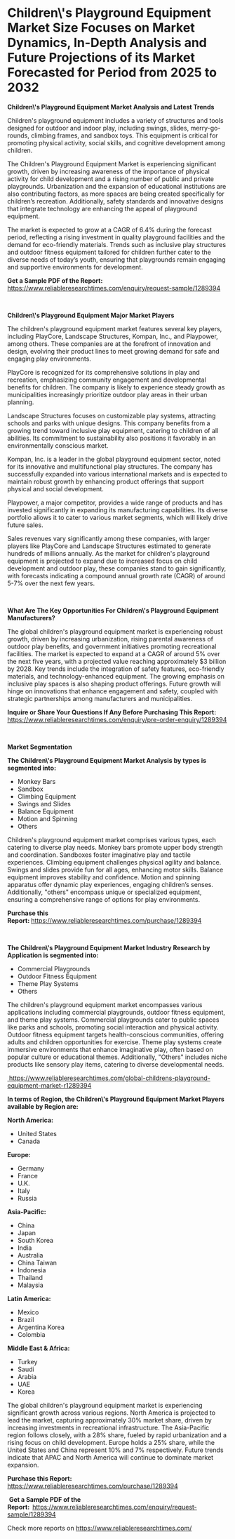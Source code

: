 <p><h1>Children\'s Playground Equipment Market Size Focuses on Market Dynamics, In-Depth Analysis and Future Projections of its Market Forecasted for Period from 2025 to 2032</h1></p><p><strong>Children\'s Playground Equipment Market Analysis and Latest Trends</strong></p>
<p><p>Children's playground equipment includes a variety of structures and tools designed for outdoor and indoor play, including swings, slides, merry-go-rounds, climbing frames, and sandbox toys. This equipment is critical for promoting physical activity, social skills, and cognitive development among children.</p><p>The Children's Playground Equipment Market is experiencing significant growth, driven by increasing awareness of the importance of physical activity for child development and a rising number of public and private playgrounds. Urbanization and the expansion of educational institutions are also contributing factors, as more spaces are being created specifically for children’s recreation. Additionally, safety standards and innovative designs that integrate technology are enhancing the appeal of playground equipment.</p><p>The market is expected to grow at a CAGR of 6.4% during the forecast period, reflecting a rising investment in quality playground facilities and the demand for eco-friendly materials. Trends such as inclusive play structures and outdoor fitness equipment tailored for children further cater to the diverse needs of today’s youth, ensuring that playgrounds remain engaging and supportive environments for development.</p></p>
<p><strong>Get a Sample PDF of the Report:&nbsp;</strong> <a href="https://www.reliableresearchtimes.com/enquiry/request-sample/1289394?utm_campaign=2255&utm_medium=2&utm_source=Github&utm_content=ia&utm_term=29032025&utm_id=childrens-playground-equipment">https://www.reliableresearchtimes.com/enquiry/request-sample/1289394</a></p>
<p>&nbsp;</p>
<p><strong>Children\'s Playground Equipment Major Market Players</strong></p>
<p><p>The children's playground equipment market features several key players, including PlayCore, Landscape Structures, Kompan, Inc., and Playpower, among others. These companies are at the forefront of innovation and design, evolving their product lines to meet growing demand for safe and engaging play environments.</p><p>PlayCore is recognized for its comprehensive solutions in play and recreation, emphasizing community engagement and developmental benefits for children. The company is likely to experience steady growth as municipalities increasingly prioritize outdoor play areas in their urban planning.</p><p>Landscape Structures focuses on customizable play systems, attracting schools and parks with unique designs. This company benefits from a growing trend toward inclusive play equipment, catering to children of all abilities. Its commitment to sustainability also positions it favorably in an environmentally conscious market.</p><p>Kompan, Inc. is a leader in the global playground equipment sector, noted for its innovative and multifunctional play structures. The company has successfully expanded into various international markets and is expected to maintain robust growth by enhancing product offerings that support physical and social development.</p><p>Playpower, a major competitor, provides a wide range of products and has invested significantly in expanding its manufacturing capabilities. Its diverse portfolio allows it to cater to various market segments, which will likely drive future sales.</p><p>Sales revenues vary significantly among these companies, with larger players like PlayCore and Landscape Structures estimated to generate hundreds of millions annually. As the market for children's playground equipment is projected to expand due to increased focus on child development and outdoor play, these companies stand to gain significantly, with forecasts indicating a compound annual growth rate (CAGR) of around 5-7% over the next few years.</p></p>
<p>&nbsp;</p>
<p><strong>What Are The Key Opportunities For Children\'s Playground Equipment Manufacturers?</strong></p>
<p><p>The global children's playground equipment market is experiencing robust growth, driven by increasing urbanization, rising parental awareness of outdoor play benefits, and government initiatives promoting recreational facilities. The market is expected to expand at a CAGR of around 5% over the next five years, with a projected value reaching approximately $3 billion by 2028. Key trends include the integration of safety features, eco-friendly materials, and technology-enhanced equipment. The growing emphasis on inclusive play spaces is also shaping product offerings. Future growth will hinge on innovations that enhance engagement and safety, coupled with strategic partnerships among manufacturers and municipalities.</p></p>
<p><strong>Inquire or Share Your Questions If Any Before Purchasing This Report:</strong> <a href="https://www.reliableresearchtimes.com/enquiry/pre-order-enquiry/1289394?utm_campaign=2255&utm_medium=2&utm_source=Github&utm_content=ia&utm_term=29032025&utm_id=childrens-playground-equipment">https://www.reliableresearchtimes.com/enquiry/pre-order-enquiry/1289394</a></p>
<p>&nbsp;</p>
<p><strong>Market Segmentation</strong></p>
<p><strong>The Children\'s Playground Equipment Market Analysis by types is segmented into:</strong></p>
<p><ul><li>Monkey Bars</li><li>Sandbox</li><li>Climbing Equipment</li><li>Swings and Slides</li><li>Balance Equipment</li><li>Motion and Spinning</li><li>Others</li></ul></p>
<p><p>Children's playground equipment market comprises various types, each catering to diverse play needs. Monkey bars promote upper body strength and coordination. Sandboxes foster imaginative play and tactile experiences. Climbing equipment challenges physical agility and balance. Swings and slides provide fun for all ages, enhancing motor skills. Balance equipment improves stability and confidence. Motion and spinning apparatus offer dynamic play experiences, engaging children’s senses. Additionally, "others" encompass unique or specialized equipment, ensuring a comprehensive range of options for play environments.</p></p>
<p><strong>Purchase this Report:&nbsp;</strong><a href="https://www.reliableresearchtimes.com/purchase/1289394?utm_campaign=2255&utm_medium=2&utm_source=Github&utm_content=ia&utm_term=29032025&utm_id=childrens-playground-equipment">https://www.reliableresearchtimes.com/purchase/1289394</a></p>
<p>&nbsp;</p>
<p><strong>The Children\'s Playground Equipment Market Industry Research by Application is segmented into:</strong></p>
<p><ul><li>Commercial Playgrounds</li><li>Outdoor Fitness Equipment</li><li>Theme Play Systems</li><li>Others</li></ul></p>
<p><p>The children's playground equipment market encompasses various applications including commercial playgrounds, outdoor fitness equipment, and theme play systems. Commercial playgrounds cater to public spaces like parks and schools, promoting social interaction and physical activity. Outdoor fitness equipment targets health-conscious communities, offering adults and children opportunities for exercise. Theme play systems create immersive environments that enhance imaginative play, often based on popular culture or educational themes. Additionally, "Others" includes niche products like sensory play items, catering to diverse developmental needs.</p></p>
<p><a href="https://www.reliableresearchtimes.com/global-childrens-playground-equipment-market-r1289394?utm_campaign=2255&utm_medium=2&utm_source=Github&utm_content=ia&utm_term=29032025&utm_id=childrens-playground-equipment">&nbsp;https://www.reliableresearchtimes.com/global-childrens-playground-equipment-market-r1289394</a></p>
<p><strong>In terms of Region, the Children\'s Playground Equipment Market Players available by Region are:</strong></p>
<p>
    <p> <strong> North America: </strong>
        <ul>
            <li>United States</li>
            <li>Canada</li>
        </ul>
        </p> 
    <p> <strong> Europe: </strong>
        <ul>
            <li>Germany</li>
            <li>France</li>
            <li>U.K.</li>
            <li>Italy</li>
            <li>Russia</li>
        </ul>
        </p> 
    <p> <strong> Asia-Pacific: </strong>
        <ul>
            <li>China</li>
            <li>Japan</li>
            <li>South Korea</li>
            <li>India</li>
            <li>Australia</li>
            <li>China Taiwan</li>
            <li>Indonesia</li>
            <li>Thailand</li>
            <li>Malaysia</li>
        </ul>
        </p> 
    <p> <strong> Latin America: </strong>
        <ul>
            <li>Mexico</li>
            <li>Brazil</li>
            <li>Argentina Korea</li>
            <li>Colombia</li>
        </ul>
        </p> 
    <p> <strong> Middle East & Africa: </strong>
        <ul>
            <li>Turkey</li>
            <li>Saudi</li>
            <li>Arabia</li>
            <li>UAE</li>
            <li>Korea</li>
        </ul>
    </p>
    </p>
<p><p>The global children's playground equipment market is experiencing significant growth across various regions. North America is projected to lead the market, capturing approximately 30% market share, driven by increasing investments in recreational infrastructure. The Asia-Pacific region follows closely, with a 28% share, fueled by rapid urbanization and a rising focus on child development. Europe holds a 25% share, while the United States and China represent 10% and 7% respectively. Future trends indicate that APAC and North America will continue to dominate market expansion.</p></p>
<p><strong>Purchase this Report: </strong><a href="https://www.reliableresearchtimes.com/purchase/1289394?utm_campaign=2255&utm_medium=2&utm_source=Github&utm_content=ia&utm_term=29032025&utm_id=childrens-playground-equipment">https://www.reliableresearchtimes.com/purchase/1289394</a></p>
<p>&nbsp;<strong>Get a Sample PDF of the Report:&nbsp;&nbsp;</strong><a href="https://www.reliableresearchtimes.com/enquiry/request-sample/1289394?utm_campaign=2255&utm_medium=2&utm_source=Github&utm_content=ia&utm_term=29032025&utm_id=childrens-playground-equipment">https://www.reliableresearchtimes.com/enquiry/request-sample/1289394</a></p>
<p><strong></strong></p>
<p>Check more reports on <a href="https://www.reliableresearchtimes.com/?utm_campaign=2255&utm_medium=2&utm_source=Github&utm_content=ia&utm_term=29032025&utm_id=childrens-playground-equipment">https://www.reliableresearchtimes.com/</a></p>